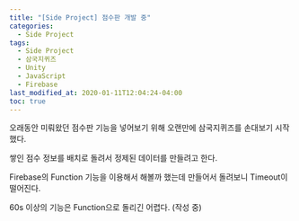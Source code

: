 ```yaml
---
title: "[Side Project] 점수판 개발 중"
categories: 
  - Side Project
tags:
  - Side Project
  - 삼국지퀴즈
  - Unity
  - JavaScript
  - Firebase
last_modified_at: 2020-01-11T12:04:24-04:00
toc: true
---
```


오래동안 미뤄왔던 점수판 기능을 넣어보기 위해 오랜만에 삼국지퀴즈를 손대보기 시작했다.

쌓인 점수 정보를 배치로 돌려서 정제된 데이터를 만들려고 한다.

Firebase의 Function 기능을 이용해서 해볼까 했는데 만들어서 돌려보니 Timeout이 떨어진다.

60s 이상의 기능은 Function으로 돌리긴 어렵다. (작성 중)